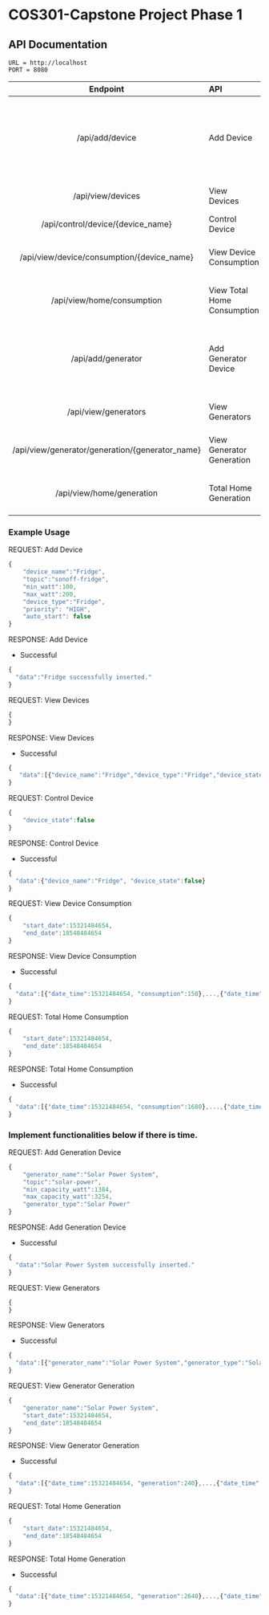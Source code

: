 # COS301-Capstone Project Phase 1

## API Documentation
    
    URL = http://localhost
    PORT = 8080
  

| Endpoint  | API              | Method 	| Parameters  | Response   | 
|:--------: |:------------     | :--:  	  | -------------|----------|
| /api/add/device         |Add Device   | POST   	|device_name: string <br/> topic: string <br/> max_watts:  int <br/> min_watts: int <br/> device_type: string <br/> priority: HIGH/MEDIUM/LOW <br/> auto_start: boolean <br/>|data: string |
| /api/view/devices          |View Devices | GET     |  |data: array of objects|
|  /api/control/device/{device_name}           |Control Device | PUT/PATCH   	|device_state: boolean|data: object  |
|  /api/view/device/consumption/{device_name}           |View Device Consumption         | GET   	|start_date: timestamp <br/> end_date: timestamp |data: array of objects|
| /api/view/home/consumption            |View Total Home Consumption         | GET   	|start_date: timestamp <br/> end_date: timestamp  |data: array of objects |
|  /api/add/generator           |Add Generator Device        | POST   	| generator_name: string <br/> topic: string <br/> max_capacity:  int <br/> min_capacity: int <br/> generator_type: string <br/> |data: string |
|  /api/view/generators           |View Generators       | GET   	| |data: array of objects |
|  /api/view/generator/generation/{generator_name}         |View Generator Generation       | GET   	| start_date: timestamp <br/> end_date: timestamp | data: array of objects|
|  /api/view/home/generation          |Total Home Generation       | GET   	| start_date: timestamp <br/> end_date: timestamp  |data: array of objects |

### Example Usage

REQUEST: Add Device
```javascript
{
    "device_name":"Fridge",
    "topic":"sonoff-fridge",
    "min_watt":100,
    "max_watt":200,
    "device_type":"Fridge",
    "priority": "HIGH",
    "auto_start": false
}
```

RESPONSE: Add Device 
    
  * Successful
```javascript
{
  "data":"Fridge successfully inserted."
}
```
REQUEST: View Devices
```javascript
{
}
```

RESPONSE: View Devices 
    
  * Successful
```javascript
{
   "data":[{"device_name":"Fridge","device_type":"Fridge","device_state":true},...,{"device_name":"Bedroom Light","device_type":"Light","device_state":false}]
}
```

REQUEST: Control Device
```javascript
{
    "device_state":false
}
```

RESPONSE: Control Device 
    
  * Successful
```javascript
{
  "data":{"device_name":"Fridge", "device_state":false}
}
```

REQUEST: View Device Consumption
```javascript
{
    "start_date":15321484654,
    "end_date":18548484654
}
```

RESPONSE: View Device Consumption 
    
  * Successful
```javascript
{
  "data":[{"date_time":15321484654, "consumption":150},...,{"date_time":18548484654, "consumption":181}]
}
```

REQUEST: Total Home Consumption
```javascript
{
    "start_date":15321484654,
    "end_date":18548484654
}
```

RESPONSE: Total Home Consumption 
    
  * Successful
```javascript
{
  "data":[{"date_time":15321484654, "consumption":1680},...,{"date_time":18548484654, "consumption":1912}]
}
```

### Implement functionalities below if there is time.

REQUEST: Add Generation Device
```javascript
{
    "generator_name":"Solar Power System",
    "topic":"solar-power",
    "min_capacity_watt":1384,
    "max_capacity_watt":3254,
    "generator_type":"Solar Power"
}
```

RESPONSE: Add Generation Device 
    
  * Successful
```javascript
{
  "data":"Solar Power System successfully inserted."
}
```

REQUEST: View Generators
```javascript
{
}
```

RESPONSE: View Generators 
    
  * Successful
```javascript
{
  "data":[{"generator_name":"Solar Power System","generator_type":"Solar Power","generator_state":true},...,{"generator_name":"Diesel Generator","generator_type":"Standby Generator","generator_state":false}]
}
```

REQUEST: View Generator Generation
```javascript
{
    "generator_name":"Solar Power System",
    "start_date":15321484654,
    "end_date":18548484654
}
```

RESPONSE: View Generator Generation 
    
  * Successful
```javascript
{
  "data":[{"date_time":15321484654, "generation":240},...,{"date_time":18548484654, "generation":181}]
}
```

REQUEST: Total Home Generation
```javascript
{
    "start_date":15321484654,
    "end_date":18548484654
}
```

RESPONSE: Total Home Generation 
    
  * Successful
```javascript
{
  "data":[{"date_time":15321484654, "generation":2640},...,{"date_time":18548484654, "generation":1713}]
}
```
